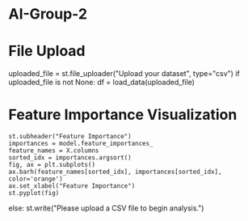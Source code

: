 # AI-Group-2
# File Upload
uploaded_file = st.file_uploader("Upload your dataset", type="csv")
if uploaded_file is not None:
    df = load_data(uploaded_file)
 # Feature Importance Visualization
    st.subheader("Feature Importance")
    importances = model.feature_importances_
    feature_names = X.columns
    sorted_idx = importances.argsort()
    fig, ax = plt.subplots()
    ax.barh(feature_names[sorted_idx], importances[sorted_idx], color='orange')
    ax.set_xlabel("Feature Importance")
    st.pyplot(fig)
else:
    st.write("Please upload a CSV file to begin analysis.")
